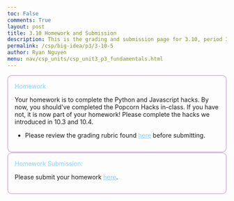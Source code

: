 ```yaml
---
toc: False
comments: True
layout: post
title: 3.10 Homework and Submission
description: This is the grading and submission page for 3.10, period 3. Review the rubric, and when you are ready, submit!
permalink: /csp/big-idea/p3/3-10-5
author: Ryan Nguyen
menu: nav/csp_units/csp_unit3_p3_fundamentals.html
---
```


<div style="border: 2px solid #D8BFD8; padding: 15px; border-radius: 10px;">
  <span style="color: #87CEFA;">Homework</span>

  <p>
    Your homework is to complete the Python and Javascript hacks. By now, you should've completed the Popcorn Hacks in-class. If you have not, it is now part of your homework! Please complete the hacks we introduced in 10.3 and 10.4.
  </p>

  <ul>
    <li>
      Please review the grading rubric found <a href="https://github.com/Ryan378-code/portfolio_2025/issues/4" style="color: #87CEFA;">here</a> before submitting.
    </li>
  </ul>
</div>


<div style="border: 2px solid #D8BFD8; padding: 15px; border-radius: 10px;">
  <span style="color: #87CEFA;">Homework Submission:</span>
  <p>
    Please submit your homework <a href="https://github.com/Ryan378-code/portfolio_2025/issues/2" style="color: #87CEFA;">here</a>.
  </p>
</div>

